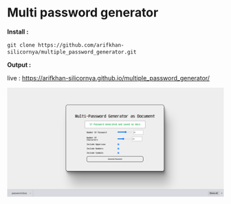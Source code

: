 # Multi password generator

<b>Install :</b>
```
git clone https://github.com/arifkhan-silicornya/multiple_password_generator.git

```

<b>Output :</b>

live : https://arifkhan-silicornya.github.io/multiple_password_generator/

<img src="https://github.com/arifkhan-silicornya/multiple_password_generator/blob/main/Screenshot%20from%202022-02-05%2016-52-29.png" />
